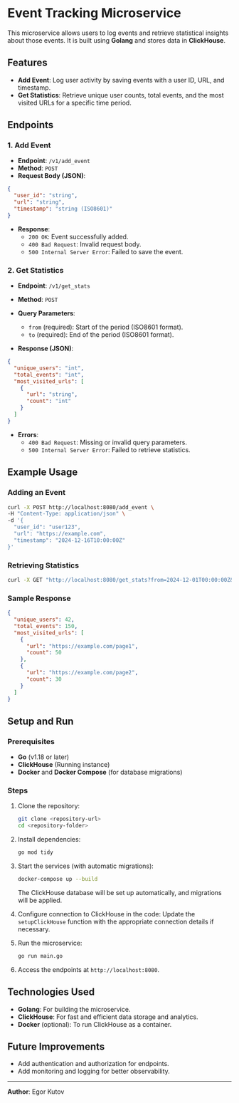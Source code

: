 # Event Tracking Microservice

This microservice allows users to log events and retrieve statistical insights about those events. It is built using **Golang** and stores data in **ClickHouse**.

## Features

- **Add Event**: Log user activity by saving events with a user ID, URL, and timestamp.
- **Get Statistics**: Retrieve unique user counts, total events, and the most visited URLs for a specific time period.

## Endpoints

### 1. Add Event

- **Endpoint**: `/v1/add_event`
- **Method**: `POST`
- **Request Body (JSON)**:

```json
{
  "user_id": "string",
  "url": "string",
  "timestamp": "string (ISO8601)"
}
```

- **Response**:
  - `200 OK`: Event successfully added.
  - `400 Bad Request`: Invalid request body.
  - `500 Internal Server Error`: Failed to save the event.

### 2. Get Statistics

- **Endpoint**: `/v1/get_stats`
- **Method**: `POST`
- **Query Parameters**:
  - `from` (required): Start of the period (ISO8601 format).
  - `to` (required): End of the period (ISO8601 format).

- **Response (JSON)**:

```json
{
  "unique_users": "int",
  "total_events": "int",
  "most_visited_urls": [
    {
      "url": "string",
      "count": "int"
    }
  ]
}
```

- **Errors**:
  - `400 Bad Request`: Missing or invalid query parameters.
  - `500 Internal Server Error`: Failed to retrieve statistics.


## Example Usage

### Adding an Event

```sh
curl -X POST http://localhost:8080/add_event \
-H "Content-Type: application/json" \
-d '{
  "user_id": "user123",
  "url": "https://example.com",
  "timestamp": "2024-12-16T10:00:00Z"
}'
```

### Retrieving Statistics

```sh
curl -X GET "http://localhost:8080/get_stats?from=2024-12-01T00:00:00Z&to=2024-12-15T23:59:59Z"
```

### Sample Response

```json
{
  "unique_users": 42,
  "total_events": 150,
  "most_visited_urls": [
    {
      "url": "https://example.com/page1",
      "count": 50
    },
    {
      "url": "https://example.com/page2",
      "count": 30
    }
  ]
}
```


## Setup and Run

### Prerequisites

- **Go** (v1.18 or later)
- **ClickHouse** (Running instance)
- **Docker** and **Docker Compose** (for database migrations)

### Steps

1. Clone the repository:
   ```sh
   git clone <repository-url>
   cd <repository-folder>
   ```

2. Install dependencies:
   ```sh
   go mod tidy
   ```

3. Start the services (with automatic migrations):
   ```sh
   docker-compose up --build
   ```

   The ClickHouse database will be set up automatically, and migrations will be applied.

4. Configure connection to ClickHouse in the code:
   Update the `setupClickHouse` function with the appropriate connection details if necessary.

5. Run the microservice:
   ```sh
   go run main.go
   ```

6. Access the endpoints at `http://localhost:8080`.

## Technologies Used

- **Golang**: For building the microservice.
- **ClickHouse**: For fast and efficient data storage and analytics.
- **Docker** (optional): To run ClickHouse as a container.

## Future Improvements

- Add authentication and authorization for endpoints.
- Add monitoring and logging for better observability.

---

**Author**: Egor Kutov